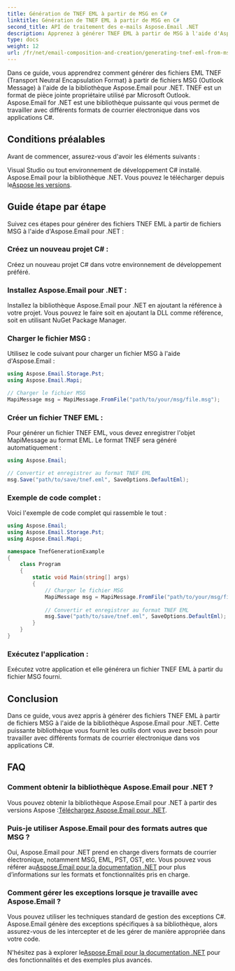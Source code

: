 ```yaml
---
title: Génération de TNEF EML à partir de MSG en C#
linktitle: Génération de TNEF EML à partir de MSG en C#
second_title: API de traitement des e-mails Aspose.Email .NET
description: Apprenez à générer TNEF EML à partir de MSG à l'aide d'Aspose.Email pour .NET. Guide étape par étape avec le code C#. Conversion efficace du format d’e-mail.
type: docs
weight: 12
url: /fr/net/email-composition-and-creation/generating-tnef-eml-from-msg-in-csharp/
---
```


Dans ce guide, vous apprendrez comment générer des fichiers EML TNEF (Transport Neutral Encapsulation Format) à partir de fichiers MSG (Outlook Message) à l'aide de la bibliothèque Aspose.Email pour .NET. TNEF est un format de pièce jointe propriétaire utilisé par Microsoft Outlook. Aspose.Email for .NET est une bibliothèque puissante qui vous permet de travailler avec différents formats de courrier électronique dans vos applications C#.

##  Conditions préalables

Avant de commencer, assurez-vous d'avoir les éléments suivants :

Visual Studio ou tout environnement de développement C# installé.
 Aspose.Email pour la bibliothèque .NET. Vous pouvez le télécharger depuis le[Aspose les versions](https://releases.aspose.com/email/net).

##  Guide étape par étape

Suivez ces étapes pour générer des fichiers TNEF EML à partir de fichiers MSG à l'aide d'Aspose.Email pour .NET :

### Créez un nouveau projet C# :

   Créez un nouveau projet C# dans votre environnement de développement préféré.

### Installez Aspose.Email pour .NET :

   Installez la bibliothèque Aspose.Email pour .NET en ajoutant la référence à votre projet. Vous pouvez le faire soit en ajoutant la DLL comme référence, soit en utilisant NuGet Package Manager.

### Charger le fichier MSG :

   Utilisez le code suivant pour charger un fichier MSG à l'aide d'Aspose.Email :

   ```csharp
   using Aspose.Email.Storage.Pst;
   using Aspose.Email.Mapi;

   // Charger le fichier MSG
   MapiMessage msg = MapiMessage.FromFile("path/to/your/msg/file.msg");
   ```

### Créer un fichier TNEF EML :

   Pour générer un fichier TNEF EML, vous devez enregistrer l'objet MapiMessage au format EML. Le format TNEF sera généré automatiquement :

   ```csharp
   using Aspose.Email;
   
   // Convertir et enregistrer au format TNEF EML
   msg.Save("path/to/save/tnef.eml", SaveOptions.DefaultEml);
   ```

### Exemple de code complet :

   Voici l'exemple de code complet qui rassemble le tout :

   ```csharp
   using Aspose.Email;
   using Aspose.Email.Storage.Pst;
   using Aspose.Email.Mapi;

   namespace TnefGenerationExample
   {
       class Program
       {
           static void Main(string[] args)
           {
               // Charger le fichier MSG
               MapiMessage msg = MapiMessage.FromFile("path/to/your/msg/file.msg");
               
               // Convertir et enregistrer au format TNEF EML
               msg.Save("path/to/save/tnef.eml", SaveOptions.DefaultEml);
           }
       }
   }
   ```

### Exécutez l'application :

   Exécutez votre application et elle générera un fichier TNEF EML à partir du fichier MSG fourni.

##  Conclusion

Dans ce guide, vous avez appris à générer des fichiers TNEF EML à partir de fichiers MSG à l'aide de la bibliothèque Aspose.Email pour .NET. Cette puissante bibliothèque vous fournit les outils dont vous avez besoin pour travailler avec différents formats de courrier électronique dans vos applications C#.

##  FAQ

### Comment obtenir la bibliothèque Aspose.Email pour .NET ?

Vous pouvez obtenir la bibliothèque Aspose.Email pour .NET à partir des versions Aspose :[Téléchargez Aspose.Email pour .NET](https://releases.aspose.com/email/net).

### Puis-je utiliser Aspose.Email pour des formats autres que MSG ?

 Oui, Aspose.Email pour .NET prend en charge divers formats de courrier électronique, notamment MSG, EML, PST, OST, etc. Vous pouvez vous référer au[Aspose.Email pour la documentation .NET](https://reference.aspose.com/email/net) pour plus d’informations sur les formats et fonctionnalités pris en charge.

### Comment gérer les exceptions lorsque je travaille avec Aspose.Email ?

Vous pouvez utiliser les techniques standard de gestion des exceptions C#. Aspose.Email génère des exceptions spécifiques à sa bibliothèque, alors assurez-vous de les intercepter et de les gérer de manière appropriée dans votre code.

 N'hésitez pas à explorer le[Aspose.Email pour la documentation .NET](https://reference.aspose.com/email/net) pour des fonctionnalités et des exemples plus avancés.
